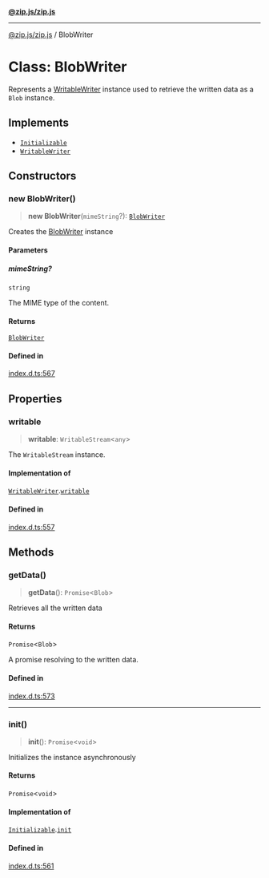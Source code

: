 [**@zip.js/zip.js**](../README.md)

***

[@zip.js/zip.js](../globals.md) / BlobWriter

# Class: BlobWriter

Represents a [WritableWriter](../interfaces/WritableWriter.md) instance used to retrieve the written data as a `Blob` instance.

## Implements

- [`Initializable`](../interfaces/Initializable.md)
- [`WritableWriter`](../interfaces/WritableWriter.md)

## Constructors

### new BlobWriter()

> **new BlobWriter**(`mimeString`?): [`BlobWriter`](BlobWriter.md)

Creates the [BlobWriter](BlobWriter.md) instance

#### Parameters

##### mimeString?

`string`

The MIME type of the content.

#### Returns

[`BlobWriter`](BlobWriter.md)

#### Defined in

[index.d.ts:567](https://github.com/gildas-lormeau/zip.js/blob/24ecd74cb4237f29fe97eb10cff1144c3877ce3d/index.d.ts#L567)

## Properties

### writable

> **writable**: `WritableStream`\<`any`\>

The `WritableStream` instance.

#### Implementation of

[`WritableWriter`](../interfaces/WritableWriter.md).[`writable`](../interfaces/WritableWriter.md#writable)

#### Defined in

[index.d.ts:557](https://github.com/gildas-lormeau/zip.js/blob/24ecd74cb4237f29fe97eb10cff1144c3877ce3d/index.d.ts#L557)

## Methods

### getData()

> **getData**(): `Promise`\<`Blob`\>

Retrieves all the written data

#### Returns

`Promise`\<`Blob`\>

A promise resolving to the written data.

#### Defined in

[index.d.ts:573](https://github.com/gildas-lormeau/zip.js/blob/24ecd74cb4237f29fe97eb10cff1144c3877ce3d/index.d.ts#L573)

***

### init()

> **init**(): `Promise`\<`void`\>

Initializes the instance asynchronously

#### Returns

`Promise`\<`void`\>

#### Implementation of

[`Initializable`](../interfaces/Initializable.md).[`init`](../interfaces/Initializable.md#init)

#### Defined in

[index.d.ts:561](https://github.com/gildas-lormeau/zip.js/blob/24ecd74cb4237f29fe97eb10cff1144c3877ce3d/index.d.ts#L561)
